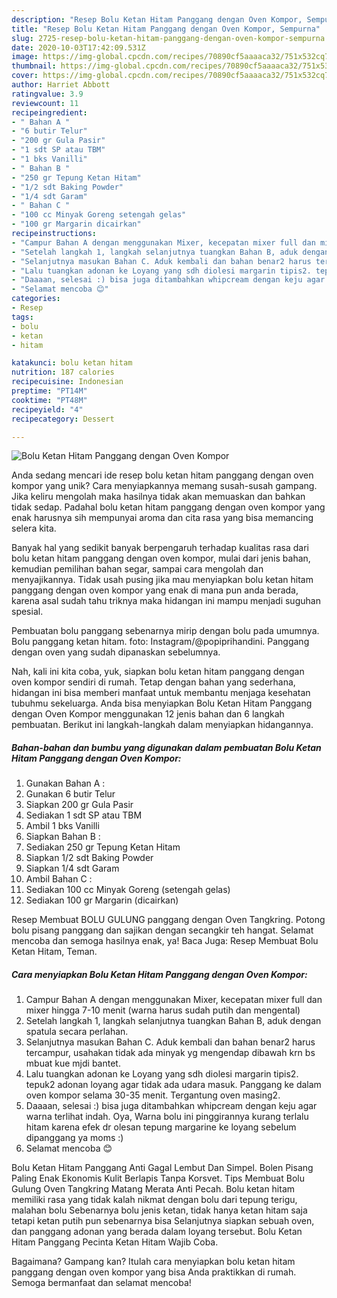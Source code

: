 ```yaml
---
description: "Resep Bolu Ketan Hitam Panggang dengan Oven Kompor, Sempurna"
title: "Resep Bolu Ketan Hitam Panggang dengan Oven Kompor, Sempurna"
slug: 2725-resep-bolu-ketan-hitam-panggang-dengan-oven-kompor-sempurna
date: 2020-10-03T17:42:09.531Z
image: https://img-global.cpcdn.com/recipes/70890cf5aaaaca32/751x532cq70/bolu-ketan-hitam-panggang-dengan-oven-kompor-foto-resep-utama.jpg
thumbnail: https://img-global.cpcdn.com/recipes/70890cf5aaaaca32/751x532cq70/bolu-ketan-hitam-panggang-dengan-oven-kompor-foto-resep-utama.jpg
cover: https://img-global.cpcdn.com/recipes/70890cf5aaaaca32/751x532cq70/bolu-ketan-hitam-panggang-dengan-oven-kompor-foto-resep-utama.jpg
author: Harriet Abbott
ratingvalue: 3.9
reviewcount: 11
recipeingredient:
- " Bahan A "
- "6 butir Telur"
- "200 gr Gula Pasir"
- "1 sdt SP atau TBM"
- "1 bks Vanilli"
- " Bahan B "
- "250 gr Tepung Ketan Hitam"
- "1/2 sdt Baking Powder"
- "1/4 sdt Garam"
- " Bahan C "
- "100 cc Minyak Goreng setengah gelas"
- "100 gr Margarin dicairkan"
recipeinstructions:
- "Campur Bahan A dengan menggunakan Mixer, kecepatan mixer full dan mixer hingga 7-10 menit (warna harus sudah putih dan mengental)"
- "Setelah langkah 1, langkah selanjutnya tuangkan Bahan B, aduk dengan spatula secara perlahan."
- "Selanjutnya masukan Bahan C. Aduk kembali dan bahan benar2 harus tercampur, usahakan tidak ada minyak yg mengendap dibawah krn bs mbuat kue mjdi bantet."
- "Lalu tuangkan adonan ke Loyang yang sdh diolesi margarin tipis2. tepuk2 adonan loyang agar tidak ada udara masuk. Panggang ke dalam oven kompor selama 30-35 menit. Tergantung oven masing2."
- "Daaaan, selesai :) bisa juga ditambahkan whipcream dengan keju agar warna terlihat indah. Oya, Warna bolu ini pinggirannya kurang terlalu hitam karena efek dr olesan tepung margarine ke loyang sebelum dipanggang ya moms :)"
- "Selamat mencoba 😊"
categories:
- Resep
tags:
- bolu
- ketan
- hitam

katakunci: bolu ketan hitam 
nutrition: 187 calories
recipecuisine: Indonesian
preptime: "PT14M"
cooktime: "PT48M"
recipeyield: "4"
recipecategory: Dessert

---
```



![Bolu Ketan Hitam Panggang dengan Oven Kompor](https://img-global.cpcdn.com/recipes/70890cf5aaaaca32/751x532cq70/bolu-ketan-hitam-panggang-dengan-oven-kompor-foto-resep-utama.jpg)

Anda sedang mencari ide resep bolu ketan hitam panggang dengan oven kompor yang unik? Cara menyiapkannya memang susah-susah gampang. Jika keliru mengolah maka hasilnya tidak akan memuaskan dan bahkan tidak sedap. Padahal bolu ketan hitam panggang dengan oven kompor yang enak harusnya sih mempunyai aroma dan cita rasa yang bisa memancing selera kita.

Banyak hal yang sedikit banyak berpengaruh terhadap kualitas rasa dari bolu ketan hitam panggang dengan oven kompor, mulai dari jenis bahan, kemudian pemilihan bahan segar, sampai cara mengolah dan menyajikannya. Tidak usah pusing jika mau menyiapkan bolu ketan hitam panggang dengan oven kompor yang enak di mana pun anda berada, karena asal sudah tahu triknya maka hidangan ini mampu menjadi suguhan spesial.

Pembuatan bolu panggang sebenarnya mirip dengan bolu pada umumnya. Bolu panggang ketan hitam. foto: Instagram/@popiprihandini. Panggang dengan oven yang sudah dipanaskan sebelumnya.


Nah, kali ini kita coba, yuk, siapkan bolu ketan hitam panggang dengan oven kompor sendiri di rumah. Tetap dengan bahan yang sederhana, hidangan ini bisa memberi manfaat untuk membantu menjaga kesehatan tubuhmu sekeluarga. Anda bisa menyiapkan Bolu Ketan Hitam Panggang dengan Oven Kompor menggunakan 12 jenis bahan dan 6 langkah pembuatan. Berikut ini langkah-langkah dalam menyiapkan hidangannya.

<!--inarticleads1-->

##### Bahan-bahan dan bumbu yang digunakan dalam pembuatan Bolu Ketan Hitam Panggang dengan Oven Kompor:

1. Gunakan  Bahan A :
1. Gunakan 6 butir Telur
1. Siapkan 200 gr Gula Pasir
1. Sediakan 1 sdt SP atau TBM
1. Ambil 1 bks Vanilli
1. Siapkan  Bahan B :
1. Sediakan 250 gr Tepung Ketan Hitam
1. Siapkan 1/2 sdt Baking Powder
1. Siapkan 1/4 sdt Garam
1. Ambil  Bahan C :
1. Sediakan 100 cc Minyak Goreng (setengah gelas)
1. Sediakan 100 gr Margarin (dicairkan)


Resep Membuat BOLU GULUNG panggang dengan Oven Tangkring. Potong bolu pisang panggang dan sajikan dengan secangkir teh hangat. Selamat mencoba dan semoga hasilnya enak, ya! Baca Juga: Resep Membuat Bolu Ketan Hitam, Teman. 

<!--inarticleads2-->

##### Cara menyiapkan Bolu Ketan Hitam Panggang dengan Oven Kompor:

1. Campur Bahan A dengan menggunakan Mixer, kecepatan mixer full dan mixer hingga 7-10 menit (warna harus sudah putih dan mengental)
1. Setelah langkah 1, langkah selanjutnya tuangkan Bahan B, aduk dengan spatula secara perlahan.
1. Selanjutnya masukan Bahan C. Aduk kembali dan bahan benar2 harus tercampur, usahakan tidak ada minyak yg mengendap dibawah krn bs mbuat kue mjdi bantet.
1. Lalu tuangkan adonan ke Loyang yang sdh diolesi margarin tipis2. tepuk2 adonan loyang agar tidak ada udara masuk. Panggang ke dalam oven kompor selama 30-35 menit. Tergantung oven masing2.
1. Daaaan, selesai :) bisa juga ditambahkan whipcream dengan keju agar warna terlihat indah. Oya, Warna bolu ini pinggirannya kurang terlalu hitam karena efek dr olesan tepung margarine ke loyang sebelum dipanggang ya moms :)
1. Selamat mencoba 😊


Bolu Ketan Hitam Panggang Anti Gagal Lembut Dan Simpel. Bolen Pisang Paling Enak Ekonomis Kulit Berlapis Tanpa Korsvet. Tips Membuat Bolu Gulung Oven Tangkring Matang Merata Anti Pecah. Bolu ketan hitam memiliki rasa yang tidak kalah nikmat dengan bolu dari tepung terigu, malahan bolu Sebenarnya bolu jenis ketan, tidak hanya ketan hitam saja tetapi ketan putih pun sebenarnya bisa Selanjutnya siapkan sebuah oven, dan panggang adonan yang berada dalam loyang tersebut. Bolu Ketan Hitam Panggang Pecinta Ketan Hitam Wajib Coba. 

Bagaimana? Gampang kan? Itulah cara menyiapkan bolu ketan hitam panggang dengan oven kompor yang bisa Anda praktikkan di rumah. Semoga bermanfaat dan selamat mencoba!

